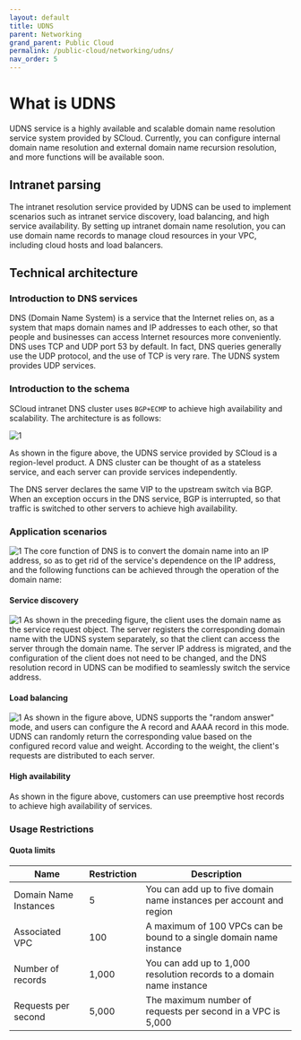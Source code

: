 ```yaml
---
layout: default
title: UDNS
parent: Networking
grand_parent: Public Cloud
permalink: /public-cloud/networking/udns/
nav_order: 5
---
```

# What is UDNS

UDNS service is a highly available and scalable domain name resolution service system provided by SCloud. Currently, you can configure internal domain name resolution and external domain name recursion resolution, and more functions will be available soon.
## Intranet parsing

The intranet resolution service provided by UDNS can be used to implement scenarios such as intranet service discovery, load balancing, and high service availability. By setting up intranet domain name resolution, you can use domain name records to manage cloud resources in your VPC, including cloud hosts and load balancers.
## Technical architecture
### Introduction to DNS services

DNS (Domain Name System) is a service that the Internet relies on, as a system that maps domain names and IP addresses to each other, so that people and businesses can access Internet resources more conveniently. DNS uses TCP and UDP port 53 by default. In fact, DNS queries generally use the UDP protocol, and the use of TCP is very rare. The UDNS system provides UDP services.
### Introduction to the schema

SCloud intranet DNS cluster uses `BGP+ECMP` to achieve high availability and scalability. The architecture is as follows:

![1](https://scloud-pte-ltd.github.io/docs/assets/images/DNS1.png)

As shown in the figure above, the UDNS service provided by SCloud is a region-level product. A DNS cluster can be thought of as a stateless service, and each server can provide services independently. 

The DNS server declares the same VIP to the upstream switch via BGP. When an exception occurs in the DNS service, BGP is interrupted, so that traffic is switched to other servers to achieve high availability.

### Application scenarios

![1](https://scloud-pte-ltd.github.io/docs/assets/images/DNS2.png)
The core function of DNS is to convert the domain name into an IP address, so as to get rid of the service's dependence on the IP address, and the following functions can be achieved through the operation of the domain name:
#### Service discovery

![1](https://scloud-pte-ltd.github.io/docs/assets/images/DNS3.png)
As shown in the preceding figure, the client uses the domain name as the service request object. The server registers the corresponding domain name with the UDNS system separately, so that the client can access the server through the domain name. The server IP address is migrated, and the configuration of the client does not need to be changed, and the DNS resolution record in UDNS can be modified to seamlessly switch the service address.
#### Load balancing

![1](https://scloud-pte-ltd.github.io/docs/assets/images/DNS4.png)
As shown in the figure above, UDNS supports the "random answer" mode, and users can configure the A record and AAAA record in this mode. UDNS can randomly return the corresponding value based on the configured record value and weight. According to the weight, the client's requests are distributed to each server.
#### High availability

As shown in the figure above, customers can use preemptive host records to achieve high availability of services.

### Usage Restrictions
#### Quota limits

| Name | Restriction | Description |
| -- | -- | -- |
| Domain Name Instances | 5 | You can add up to five domain name instances per account and region |
|  Associated VPC | 100 | A maximum of 100 VPCs can be bound to a single domain name instance  |
|  Number of records | 1,000 | You can add up to 1,000 resolution records to a domain name instance  |
|  Requests per second | 5,000 | The maximum number of requests per second in a VPC is 5,000 |